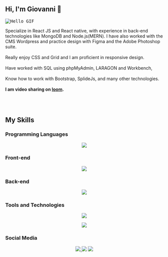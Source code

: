
<!-- Introduction -->
## Hi, I'm Giovanni 👋
<div>
  <kbd align="right" width="290" >
  <img src="https://media.giphy.com/media/Tf3fPureumpd9en03K/giphy.gif" witdh= "250" alt="Hello GIF"/>
  </kbd>
    
  <p align="left" max-width="100px">Specialize in React JS and React native, with experience in back-end technologies like MongoDB and Node.js(MERN). I have also worked with the CMS Wordpress and practice design with Figma and the Adobe Photoshop suite.<br><br>Really enjoy CSS and Grid and I am proficient in responsive design. <br><br> Have worked with SQL using phpMyAdmin, LARAGON and Workbench,<br> <br> Know how to work with Bootstrap, SplideJs, and many other technologies. <br><br> <b>I am video sharing on <a href="https://www.loom.com/share/5e672268f71d495ea6b03a134a1c5c95">loom</a>. </b></p>
</div>

<br><br>

## My Skills

### Programming Languages

<p align="center">
  <img src="https://skillicons.dev/icons?i=js,php,py" />
</p>

### Front-end

<p align="center">
  <img src="https://skillicons.dev/icons?i=react,html,css,bootstrap" />
</p>

### Back-end

<p align="center">
  <img src="https://skillicons.dev/icons?i=nodejs,mongodb,mysql" />
</p>

### Tools and Technologies

<p align="center">
  <img src="https://skillicons.dev/icons?i=figma,ps,wordpress,regex,postman" />
</p>

<p align="center">
  <img src="https://skillicons.dev/icons?i=codepen,vscode,php,py,powershell,xd" />
</p>

### Social Media

<p align="center">
  <a href="https://linkedin.com/in/giovanni-zoppis/">
    <img src="https://skillicons.dev/icons?i=linkedin" />
  </a>
    <img src="https://skillicons.dev/icons?i=instagram" />
    <img src="https://skillicons.dev/icons?i=stackoverflow" />
</p>

